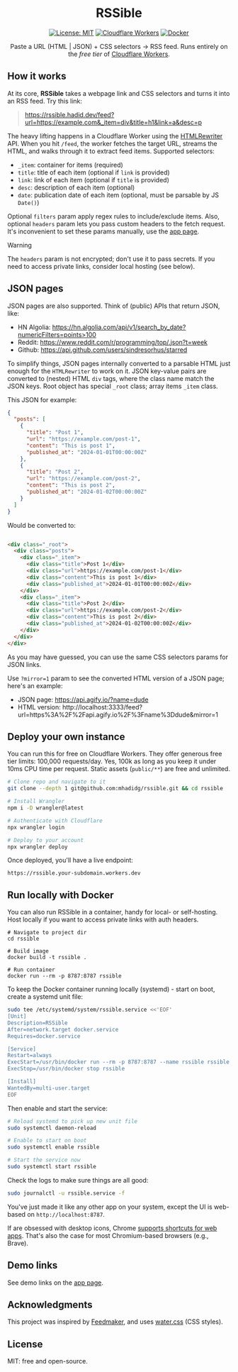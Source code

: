 <div align="center">

# RSSible

[![License: MIT](https://img.shields.io/badge/License-MIT-yellow.svg)](https://opensource.org/licenses/MIT)
[![Cloudflare Workers](https://img.shields.io/badge/Cloudflare%20Workers-orange)](https://workers.cloudflare.com/)
[![Docker](https://img.shields.io/badge/run-Docker-blue)](https://www.docker.com/)

Paste a URL (HTML | JSON) + CSS selectors → RSS feed. Runs entirely on the *free tier*
of [Cloudflare Workers](https://workers.cloudflare.com/).

</div>

## How it works

At its core, **RSSible** takes a webpage link and CSS selectors and turns it into an RSS feed. Try this link:

> https://rssible.hadid.dev/feed?url=https://example.com&_item=div&title=h1&link=a&desc=p

The heavy lifting happens in a Cloudflare Worker using
the [HTMLRewriter](https://developers.cloudflare.com/workers/runtime-apis/html-rewriter/) API. When you hit
`/feed`, the worker fetches the target URL, streams the HTML, and walks through it to extract feed items. Supported
selectors:

- `_item`: container for items (required)
- `title`: title of each item (optional if `link` is provided)
- `link`: link of each item (optional if `title` is provided)
- `desc`: description of each item (optional)
- `date`: publication date of each item (optional, must be parsable by JS `Date()`)

Optional `filters` param apply regex rules to include/exclude items. Also, optional `headers` param lets you pass
custom headers to the fetch request. It's inconvenient to set these params manually, use
the [app page](https://rssible.hadid.dev/).

> [!WARNING]
> The `headers` param is not encrypted; don't use it to pass secrets. If you need to access private links, consider
> local hosting (see below).

## JSON pages

JSON pages are also supported. Think of (public) APIs that return JSON, like:

- HN Algolia: https://hn.algolia.com/api/v1/search_by_date?numericFilters=points>100
- Reddit: https://www.reddit.com/r/programming/top/.json?t=week
- Github: https://api.github.com/users/sindresorhus/starred

To simplify things, JSON pages internally converted to a parsable HTML just enough for the `HTMLRewriter` to work on it.
JSON key-value pairs are converted to (nested) HTML `div` tags, where the class name match the JSON keys. Root object
has special `_root` class; array items `_item` class.

This JSON for example:

```json
{
  "posts": [
    {
      "title": "Post 1",
      "url": "https://example.com/post-1",
      "content": "This is post 1",
      "published_at": "2024-01-01T00:00:00Z"
    },
    {
      "title": "Post 2",
      "url": "https://example.com/post-2",
      "content": "This is post 2",
      "published_at": "2024-01-02T00:00:00Z"
    }
  ]
}
```

Would be converted to:

```html

<div class="_root">
  <div class="posts">
    <div class="_item">
      <div class="title">Post 1</div>
      <div class="url">https://example.com/post-1</div>
      <div class="content">This is post 1</div>
      <div class="published_at">2024-01-01T00:00:00Z</div>
    </div>
    <div class="_item">
      <div class="title">Post 2</div>
      <div class="url">https://example.com/post-2</div>
      <div class="content">This is post 2</div>
      <div class="published_at">2024-01-02T00:00:00Z</div>
    </div>
  </div>
</div>
```

As you may have guessed, you can use the same CSS selectors params for JSON links.

Use `?mirror=1` param to see the converted HTML version of a JSON page; here's an example:

- JSON page: https://api.agify.io/?name=dude
- HTML version: http://localhost:3333/feed?url=https%3A%2F%2Fapi.agify.io%2F%3Fname%3Ddude&mirror=1

## Deploy your own instance

You can run this for free on Cloudflare Workers. They offer generous free tier limits: 100,000 requests/day. Yes, 100k
as long as you keep it under 10ms CPU time per request. Static assets (`public/**`) are free and unlimited.

```bash
# Clone repo and navigate to it
git clone --depth 1 git@github.com:mhadidg/rssible.git && cd rssible

# Install Wrangler
npm i -D wrangler@latest

# Authenticate with Cloudflare
npx wrangler login

# Deploy to your account
npx wrangler deploy
```

Once deployed, you'll have a live endpoint:

```
https://rssible.your-subdomain.workers.dev
```

## Run locally with Docker

You can also run RSSible in a container, handy for local- or self-hosting. Host locally if you want to access private
links with auth headers.

```
# Navigate to project dir
cd rssible

# Build image
docker build -t rssible .

# Run container
docker run --rm -p 8787:8787 rssible
```

To keep the Docker container running locally (systemd) - start on boot, create a systemd unit file:

```bash
sudo tee /etc/systemd/system/rssible.service <<'EOF'
[Unit]
Description=RSSible
After=network.target docker.service
Requires=docker.service

[Service]
Restart=always
ExecStart=/usr/bin/docker run --rm -p 8787:8787 --name rssible rssible
ExecStop=/usr/bin/docker stop rssible

[Install]
WantedBy=multi-user.target
EOF
```

Then enable and start the service:

```bash
# Reload systemd to pick up new unit file
sudo systemctl daemon-reload

# Enable to start on boot
sudo systemctl enable rssible

# Start the service now
sudo systemctl start rssible
```

Check the logs to make sure things are all good:

```bash
sudo journalctl -u rssible.service -f
```

You've just made it like any other app on your system, except the UI is web-based on `http://localhost:8787`.

If are obsessed with desktop icons,
Chrome [supports shortcuts for web apps](https://support.google.com/chrome/answer/15085120). That's also the
case for most Chromium-based browsers (e.g., Brave).

## Demo links

See demo links on the [app page](https://rssible.hadid.dev/).

## Acknowledgments

This project was inspired by [Feedmaker](https://github.com/kevinschaul/feedmaker), and
uses [water.css](https://watercss.kognise.dev/) (CSS styles).

## License

MIT: free and open-source.
